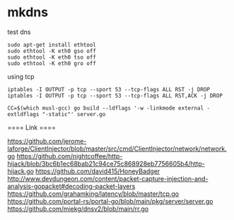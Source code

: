 mkdns
=====
test dns
```
sudo apt-get install ethtool
sudo ethtool -K eth0 gso off
sudo ethtool -K eth0 tso off
sudo ethtool -K eth0 gro off
```

using tcp
```
iptables -I OUTPUT -p tcp --sport 53 --tcp-flags ALL RST -j DROP
iptables -I OUTPUT -p tcp --sport 53 --tcp-flags ALL RST,ACK -j DROP
```

```
CC=$(which musl-gcc) go build --ldflags '-w -linkmode external -extldflags "-static"' server.go

```
==== Link ====

https://github.com/jerome-laforge/ClientInjector/blob/master/src/cmd/ClientInjector/network/network.go
https://github.com/nightcoffee/http-hijack/blob/3bc6b1ec68bab21c94ce75c868928eb7756605b4/http-hijack.go
https://github.com/david415/HoneyBadger
http://www.devdungeon.com/content/packet-capture-injection-and-analysis-gopacket#decoding-packet-layers
https://github.com/grahamking/latency/blob/master/tcp.go
https://github.com/portal-rs/portal-go/blob/main/pkg/server/server.go
https://github.com/miekg/dnsv2/blob/main/rr.go